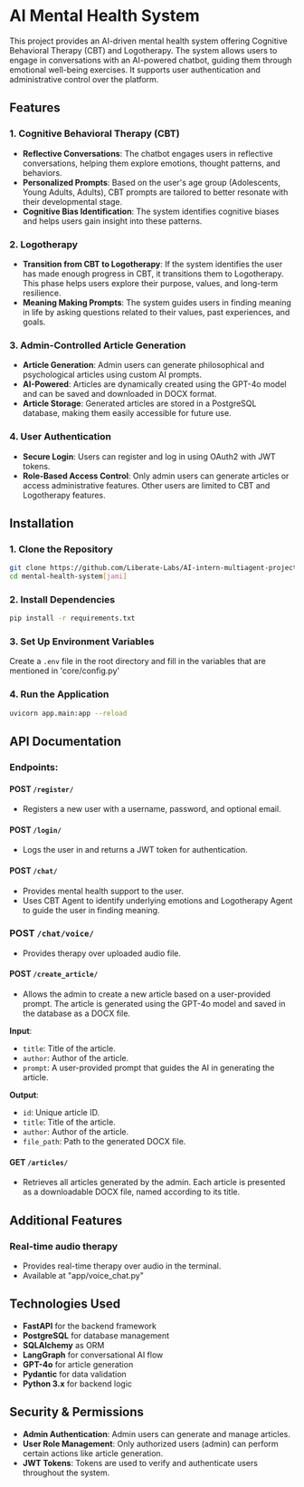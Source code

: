
# AI Mental Health System

This project provides an AI-driven mental health system offering Cognitive Behavioral Therapy (CBT) and Logotherapy. The system allows users to engage in conversations with an AI-powered chatbot, guiding them through emotional well-being exercises. It supports user authentication and administrative control over the platform.

## Features

### 1. **Cognitive Behavioral Therapy (CBT)**
   - **Reflective Conversations**: The chatbot engages users in reflective conversations, helping them explore emotions, thought patterns, and behaviors.
   - **Personalized Prompts**: Based on the user's age group (Adolescents, Young Adults, Adults), CBT prompts are tailored to better resonate with their developmental stage.
   - **Cognitive Bias Identification**: The system identifies cognitive biases and helps users gain insight into these patterns.

### 2. **Logotherapy**
   - **Transition from CBT to Logotherapy**: If the system identifies the user has made enough progress in CBT, it transitions them to Logotherapy. This phase helps users explore their purpose, values, and long-term resilience.
   - **Meaning Making Prompts**: The system guides users in finding meaning in life by asking questions related to their values, past experiences, and goals.

### 3. **Admin-Controlled Article Generation**
   - **Article Generation**: Admin users can generate philosophical and psychological articles using custom AI prompts.
   - **AI-Powered**: Articles are dynamically created using the GPT-4o model and can be saved and downloaded in DOCX format.
   - **Article Storage**: Generated articles are stored in a PostgreSQL database, making them easily accessible for future use.

### 4. **User Authentication**
   - **Secure Login**: Users can register and log in using OAuth2 with JWT tokens.
   - **Role-Based Access Control**: Only admin users can generate articles or access administrative features. Other users are limited to CBT and Logotherapy features.

## Installation

### 1. Clone the Repository
```bash
git clone https://github.com/Liberate-Labs/AI-intern-multiagent-projects/
cd mental-health-system[jami]
```

### 2. Install Dependencies
```bash
pip install -r requirements.txt
```

### 3. Set Up Environment Variables
Create a `.env` file in the root directory and fill in the variables that are mentioned in 'core/config.py'

### 4. Run the Application
```bash
uvicorn app.main:app --reload
```

## API Documentation

### **Endpoints:**

#### POST `/register/`
   - Registers a new user with a username, password, and optional email.

#### POST `/login/`
   - Logs the user in and returns a JWT token for authentication.

#### POST `/chat/`
   - Provides mental health support to the user.
   - Uses CBT Agent to identify underlying emotions and Logotherapy Agent to guide the user in finding meaning.

### POST `/chat/voice/`
   - Provides therapy over uploaded audio file.

#### POST `/create_article/`
   - Allows the admin to create a new article based on a user-provided prompt. The article is generated using the GPT-4o model and saved in the database as a DOCX file.

   **Input**:
   - `title`: Title of the article.
   - `author`: Author of the article.
   - `prompt`: A user-provided prompt that guides the AI in generating the article.

   **Output**:
   - `id`: Unique article ID.
   - `title`: Title of the article.
   - `author`: Author of the article.
   - `file_path`: Path to the generated DOCX file.

#### GET `/articles/`
   - Retrieves all articles generated by the admin. Each article is presented as a downloadable DOCX file, named according to its title.

## Additional Features

### Real-time audio therapy
  - Provides real-time therapy over audio in the terminal.
  - Available at "app/voice_chat.py"

## Technologies Used
- **FastAPI** for the backend framework
- **PostgreSQL** for database management
- **SQLAlchemy** as ORM
- **LangGraph** for conversational AI flow
- **GPT-4o** for article generation
- **Pydantic** for data validation
- **Python 3.x** for backend logic

## Security & Permissions
- **Admin Authentication**: Admin users can generate and manage articles.
- **User Role Management**: Only authorized users (admin) can perform certain actions like article generation.
- **JWT Tokens**: Tokens are used to verify and authenticate users throughout the system.

